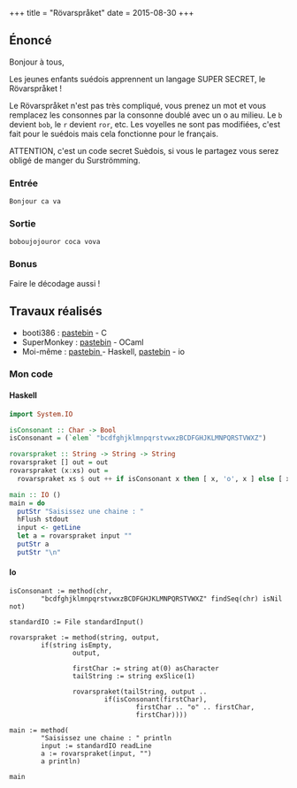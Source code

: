 +++
title = "Rövarspråket"
date = 2015-08-30
+++

## Énoncé

Bonjour à tous,

Les jeunes enfants suédois apprennent un langage SUPER SECRET, le
Rövarspråket !

Le Rövarspråket n'est pas très compliqué, vous prenez un mot et vous remplacez
les consonnes par la consonne doublé avec un o au milieu. Le `b` devient `bob`,
le `r` devient `ror`, etc. Les voyelles ne sont pas modifiées, c'est fait pour
le suédois mais cela fonctionne pour le français.

ATTENTION, c'est un code secret Suèdois, si vous le partagez vous serez obligé
de manger du Surströmming.

### Entrée

```text
Bonjour ca va
```

### Sortie

```text
boboujojouror coca vova
```

### Bonus

Faire le décodage aussi !

## Travaux réalisés

- booti386 : [pastebin](https://pastebin.com/FhPehyC7) - C
- SuperMonkey : [pastebin](https://pastebin.com/CGda4MmV) - OCaml
- Moi-même : [pastebin ](https://pastebin.com/xDqhtHtC) - Haskell,
  [pastebin](https://pastebin.com/6pU2Hczc) - io

### Mon code

#### Haskell

```haskell
import System.IO

isConsonant :: Char -> Bool
isConsonant = (`elem` "bcdfghjklmnpqrstvwxzBCDFGHJKLMNPQRSTVWXZ")

rovarspraket :: String -> String -> String
rovarspraket [] out = out
rovarspraket (x:xs) out =
  rovarspraket xs $ out ++ if isConsonant x then [ x, 'o', x ] else [ x ]

main :: IO ()
main = do
  putStr "Saisissez une chaine : "
  hFlush stdout
  input <- getLine
  let a = rovarspraket input ""
  putStr a
  putStr "\n"
```

#### Io

```io
isConsonant := method(chr,
        "bcdfghjklmnpqrstvwxzBCDFGHJKLMNPQRSTVWXZ" findSeq(chr) isNil not)

standardIO := File standardInput()

rovarspraket := method(string, output,
        if(string isEmpty,
                output,

                firstChar := string at(0) asCharacter
                tailString := string exSlice(1)

                rovarspraket(tailString, output ..
                        if(isConsonant(firstChar),
                                firstChar .. "o" .. firstChar,
                                firstChar))))

main := method(
        "Saisissez une chaine : " println
        input := standardIO readLine
        a := rovarspraket(input, "")
        a println)

main
```
